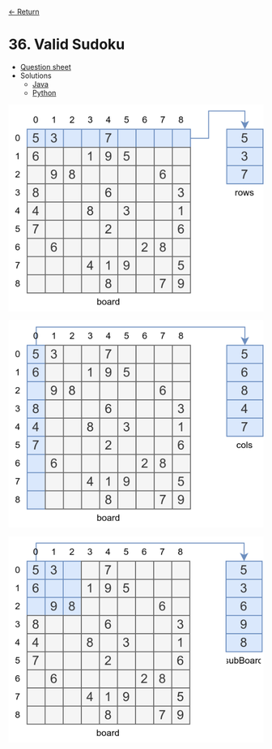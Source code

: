 [&larr; Return](https://hanggrian.github.io/grind-leetcode/)

# 36. Valid Sudoku

- [Question sheet](https://leetcode.com/problems/valid-sudoku/)
- Solutions
  - [Java](https://github.com/hanggrian/grind-leetcode/blob/main/java/src/main/java/problems1_100/ValidSudoku.java)
  - [Python](https://github.com/hanggrian/grind-leetcode/blob/main/python/src/problems1_100/valid_sudoku.py)

![](https://github.com/hanggrian/grind-leetcode/raw/assets/problems1-100/valid_sudoku1.svg)

![](https://github.com/hanggrian/grind-leetcode/raw/assets/problems1-100/valid_sudoku2.svg)

![](https://github.com/hanggrian/grind-leetcode/raw/assets/problems1-100/valid_sudoku3.svg)
